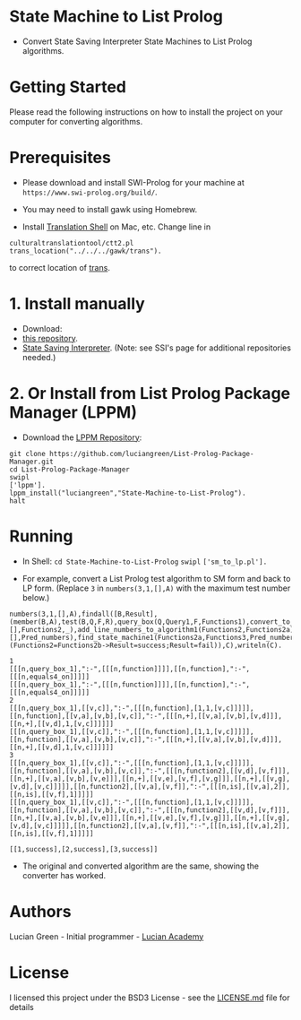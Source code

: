 # State Machine to List Prolog

* Convert State Saving Interpreter State Machines to List Prolog algorithms.


# Getting Started

Please read the following instructions on how to install the project on your computer for converting algorithms.

# Prerequisites

* Please download and install SWI-Prolog for your machine at `https://www.swi-prolog.org/build/`.

* You may need to install gawk using Homebrew.

* Install <a href="https://github.com/soimort/translate-shell">Translation Shell</a> on Mac, etc.
Change line in
```
culturaltranslationtool/ctt2.pl
trans_location("../../../gawk/trans").
```
to correct location of <a href="https://github.com/soimort/translate-shell">trans</a>.

# 1. Install manually

* Download:
* <a href="https://github.com/luciangreen/State-Machine-to-List-Prolog">this repository</a>.
* <a href="https://github.com/luciangreen/SSI">State Saving Interpreter</a>. (Note: see SSI's page for additional repositories needed.)

# 2. Or Install from List Prolog Package Manager (LPPM)

* Download the <a href="https://github.com/luciangreen/List-Prolog-Package-Manager">LPPM Repository</a>:

```
git clone https://github.com/luciangreen/List-Prolog-Package-Manager.git
cd List-Prolog-Package-Manager
swipl
['lppm'].
lppm_install("luciangreen","State-Machine-to-List-Prolog").
halt
```

# Running

* In Shell:
`cd State-Machine-to-List-Prolog`
`swipl`
`['sm_to_lp.pl'].`

* For example, convert a List Prolog test algorithm to SM form and  back to LP form.  (Replace `3` in `numbers(3,1,[],A)` with the  maximum test number below.)

```
numbers(3,1,[],A),findall([B,Result],(member(B,A),test(B,Q,F,R),query_box(Q,Query1,F,Functions1),convert_to_grammar_part1(Functions1,[],Functions2,_),add_line_numbers_to_algorithm1(Functions2,Functions2a),find_pred_numbers(Functions2a,[],Pred_numbers),find_state_machine1(Functions2a,Functions3,Pred_numbers),sm_to_lp(Functions3,Functions2b),writeln(B),writeln1(Functions2),writeln1(Functions2b),(Functions2=Functions2b->Result=success;Result=fail)),C),writeln(C).

1
[[[n,query_box_1],":-",[[[n,function]]]],[[n,function],":-",[[[n,equals4_on]]]]]
[[[n,query_box_1],":-",[[[n,function]]]],[[n,function],":-",[[[n,equals4_on]]]]]
2
[[[n,query_box_1],[[v,c]],":-",[[[n,function],[1,1,[v,c]]]]],[[n,function],[[v,a],[v,b],[v,c]],":-",[[[n,+],[[v,a],[v,b],[v,d]]],[[n,+],[[v,d],1,[v,c]]]]]]
[[[n,query_box_1],[[v,c]],":-",[[[n,function],[1,1,[v,c]]]]],[[n,function],[[v,a],[v,b],[v,c]],":-",[[[n,+],[[v,a],[v,b],[v,d]]],[[n,+],[[v,d],1,[v,c]]]]]]
3
[[[n,query_box_1],[[v,c]],":-",[[[n,function],[1,1,[v,c]]]]],[[n,function],[[v,a],[v,b],[v,c]],":-",[[[n,function2],[[v,d],[v,f]]],[[n,+],[[v,a],[v,b],[v,e]]],[[n,+],[[v,e],[v,f],[v,g]]],[[n,+],[[v,g],[v,d],[v,c]]]]],[[n,function2],[[v,a],[v,f]],":-",[[[n,is],[[v,a],2]],[[n,is],[[v,f],1]]]]]
[[[n,query_box_1],[[v,c]],":-",[[[n,function],[1,1,[v,c]]]]],[[n,function],[[v,a],[v,b],[v,c]],":-",[[[n,function2],[[v,d],[v,f]]],[[n,+],[[v,a],[v,b],[v,e]]],[[n,+],[[v,e],[v,f],[v,g]]],[[n,+],[[v,g],[v,d],[v,c]]]]],[[n,function2],[[v,a],[v,f]],":-",[[[n,is],[[v,a],2]],[[n,is],[[v,f],1]]]]]

[[1,success],[2,success],[3,success]]
```

* The original and converted algorithm are the same, showing the converter has worked.

# Authors

Lucian Green - Initial programmer - <a href="https://www.lucianacademy.com/">Lucian Academy</a>

# License

I licensed this project under the BSD3 License - see the <a href="LICENSE">LICENSE.md</a> file for details

